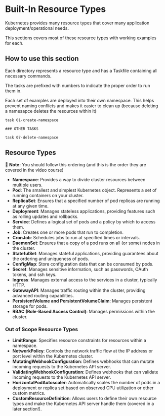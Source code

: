 # Built-In Resource Types

Kubernetes provides many resource types that cover many application deployment/operational needs.

This sections covers most of these resource types with working examples for each.

## How to use this section

Each directory represents a resource type and has a Taskfile containing all necessary commands.

The tasks are prefixed with numbers to indicate the proper order to run them in.

Each set of examples are deployed into their own namespace. This helps prevent naming conflicts and makes it easier to clean up (because deleting a namesapce deletes the resources within it)

```
task 01-create-namespace

### OTHER TASKS

task 07-delete-namespace
```

## Resource Types

🚨 **Note:** You should follow this ordering (and this is the order they are covered in the video course)

- **Namespace**: Provides a way to divide cluster resources between multiple users.
- **Pod**: The smallest and simplest Kubernetes object. Represents a set of running containers on your cluster.
- **ReplicaSet**: Ensures that a specified number of pod replicas are running at any given time.
- **Deployment**: Manages stateless applications, providing features such as rolling updates and rollbacks.
- **Service**: Defines a logical set of pods and a policy by which to access them.
- **Job**: Creates one or more pods that run to completion.
- **CronJob**: Schedules jobs to run at specified times or intervals.
- **DaemonSet**: Ensures that a copy of a pod runs on all (or some) nodes in the cluster.
- **StatefulSet**: Manages stateful applications, providing guarantees about the ordering and uniqueness of pods.
- **ConfigMap**: Store configuration data that can be consumed by pods.
- **Secret**: Manages sensitive information, such as passwords, OAuth tokens, and ssh keys.
- **Ingress**: Manages external access to the services in a cluster, typically HTTP.
- **GatewayAPI**: Manages traffic routing within the cluster, providing advanced routing capabilities.
- **PersistentVolume and PersistentVolumeClaim**: Manages persistent storage for pods.
- **RBAC (Role-Based Access Control)**: Manages permissions within the cluster.

### Out of Scope Resource Types

- **LimitRange**: Specifies resource constraints for resources within a namespace.
- **NetworkPolicy**: Controls the network traffic flow at the IP address or port level within the Kubernetes cluster.
- **MutatingWebhookConfiguration**: Defines webhooks that can mutate incoming requests to the Kubernetes API server.
- **ValidatingWebhookConfiguration**: Defines webhooks that can validate incoming requests to the Kubernetes API server.
- **HorizontalPodAutoscaler**: Automatically scales the number of pods in a deployment or replica set based on observed CPU utilization or other custom metrics.
- **CustomResourceDefinition**: Allows users to define their own resource types and make the Kubernetes API server handle them (covered in a later section!).
